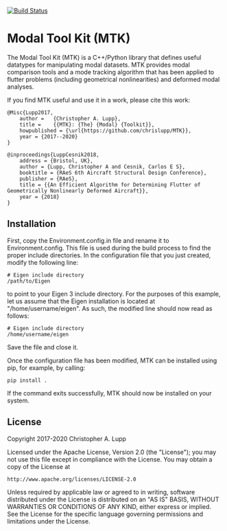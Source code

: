 [![Build Status](https://travis-ci.com/chrislupp/MTK.svg?branch=master)](https://travis-ci.com/chrislupp/MTK)

# Modal Tool Kit (MTK)

The Modal Tool Kit (MTK) is a C++/Python library that defines useful datatypes
for manipulating modal datasets. MTK provides modal comparison tools and a mode
tracking algorithm that has been applied to flutter problems (including
geometrical nonlinearities) and deformed modal analyses.

If you find MTK useful and use it in a work, please cite this work:

    @Misc{Lupp2017,
        author =   {Christopher A. Lupp},
        title =    {{MTK}: {The} {Modal} {Toolkit}},
        howpublished = {\url{https://github.com/chrislupp/MTK}},
        year = {2017--2020}
    }

    @inproceedings{LuppCesnik2018,
        address = {Bristol, UK},
        author = {Lupp, Christopher A and Cesnik, Carlos E S},
        booktitle = {RAeS 6th Aircraft Structural Design Conference},
        publisher = {RAeS},
        title = {{An Efficient Algorithm for Determining Flutter of Geometrically Nonlinearly Deformed Aircraft}},
        year = {2018}
    }


## Installation

First, copy the Environment.config.in file and rename it to Environment.config.
This file is used during the build process to find the proper include
directories. In the configuration file that you just created, modify the
following line:

    # Eigen include directory
    /path/to/Eigen

to point to your Eigen 3 include directory. For the purposes of this example,
let us assume that the Eigen installation is located at "/home/username/eigen".
As such, the modified line should now read as follows:

    # Eigen include directory
    /home/username/eigen

Save the file and close it.

Once the configuration file has been modified, MTK can be installed using pip,
for example, by calling:

    pip install .

If the command exits successfully, MTK should now be installed on your system.


## License

Copyright 2017-2020 Christopher A. Lupp

Licensed under the Apache License, Version 2.0 (the "License");
you may not use this file except in compliance with the License.
You may obtain a copy of the License at

    http://www.apache.org/licenses/LICENSE-2.0

Unless required by applicable law or agreed to in writing, software
distributed under the License is distributed on an "AS IS" BASIS,
WITHOUT WARRANTIES OR CONDITIONS OF ANY KIND, either express or implied.
See the License for the specific language governing permissions and
limitations under the License.